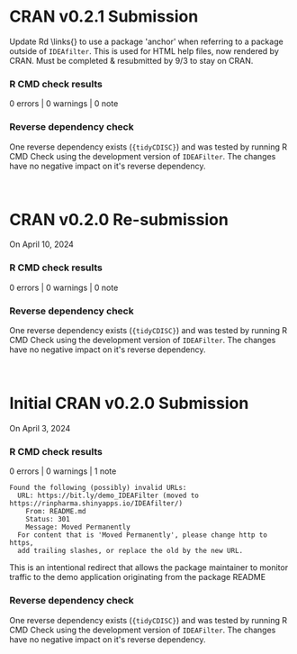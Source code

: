 # CRAN v0.2.1 Submission

Update Rd \links{} to use a package 'anchor' when referring to a package outside of `IDEAfilter`. This is used for HTML help files, now rendered by CRAN. Must be completed & resubmitted by 9/3 to stay on CRAN.

### R CMD check results
0 errors | 0 warnings | 0 note

### Reverse dependency check

One reverse dependency exists (`{tidyCDISC}`) and was tested by running R CMD Check using the development version of `IDEAFilter`. The changes have no negative impact on it's reverse dependency.

<br>


# CRAN v0.2.0 Re-submission

On April 10, 2024

### R CMD check results
0 errors | 0 warnings | 0 note

### Reverse dependency check

One reverse dependency exists (`{tidyCDISC}`) and was tested by running R CMD Check using the development version of `IDEAFilter`. The changes have no negative impact on it's reverse dependency.

<br>

# Initial CRAN v0.2.0 Submission

On April 3, 2024

### R CMD check results
0 errors | 0 warnings | 1 note
```
Found the following (possibly) invalid URLs:
  URL: https://bit.ly/demo_IDEAFilter (moved to https://rinpharma.shinyapps.io/IDEAfilter/)
    From: README.md
    Status: 301
    Message: Moved Permanently
  For content that is 'Moved Permanently', please change http to https,
  add trailing slashes, or replace the old by the new URL.
```
This is an intentional redirect that allows the package maintainer to monitor traffic to the demo application originating from the package README

### Reverse dependency check

One reverse dependency exists (`{tidyCDISC}`) and was tested by running R CMD Check using the development version of `IDEAFilter`. The changes have no negative impact on it's reverse dependency.